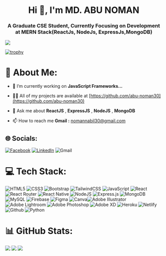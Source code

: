 <h1 align="center">Hi 👋, I'm MD. ABU NOMAN</h1>
<h3 align="center">A Graduate CSE Student, Currently Focusing on Development at MERN Stack(ReactJs, NodeJs, ExpressJs,MongoDB)</h3>

[![](https://visitcount.itsvg.in/api?id=abu-noman30&label=Profile%20Views&color=11&icon=0&pretty=true)](https://visitcount.itsvg.in)

[![trophy](https://github-profile-trophy.vercel.app/?username=abu-noman30)](https://github.com/ryo-ma/github-profile-trophy)

# 💫 About Me:
- 🌱 I’m currently working on **JavaScript Frameworks...**

- 👨‍💻 All of my projects are available at [https://github.com/abu-noman30](https://github.com/abu-noman30)

- 💬 Ask me about **ReactJS** , **ExpressJS** , **NodeJS** , **MongoDB**

- 📫 How to reach me **Gmail :** nomannabil30@gmail.com


## 🌐 Socials:

[![Facebook](https://img.shields.io/badge/Facebook-%231877F2.svg?logo=Facebook&logoColor=white)](https://www.facebook.com/AbuNoman30/) [![LinkedIn](https://img.shields.io/badge/LinkedIn-%230077B5.svg?logo=linkedin&logoColor=white)](https://www.linkedin.com/in/md-abu-noman-994a631b0/) ![Gmail](https://img.shields.io/badge/Gmail-%ff0000.svg?logo=gmail&logoColor=white)

# 💻 Tech Stack:

![HTML5](https://img.shields.io/badge/html5-%23E34F26.svg?style=for-the-badge&logo=html5&logoColor=white) ![CSS3](https://img.shields.io/badge/css3-%231572B6.svg?style=for-the-badge&logo=css3&logoColor=white) ![Bootstrap](https://img.shields.io/badge/bootstrap-%23563D7C.svg?style=for-the-badge&logo=bootstrap&logoColor=white) ![TailwindCSS](https://img.shields.io/badge/tailwindcss-%2338B2AC.svg?style=for-the-badge&logo=tailwind-css&logoColor=white) ![JavaScript](https://img.shields.io/badge/javascript-%23323330.svg?style=for-the-badge&logo=javascript&logoColor=%23F7DF1E) ![React](https://img.shields.io/badge/react-%2320232a.svg?style=for-the-badge&logo=react&logoColor=%2361DAFB) ![React Router](https://img.shields.io/badge/React_Router-CA4245?style=for-the-badge&logo=react-router&logoColor=white) ![React Native](https://img.shields.io/badge/react_native-%2320232a.svg?style=for-the-badge&logo=react&logoColor=%2361DAFB) ![NodeJS](https://img.shields.io/badge/node.js-6DA55F?style=for-the-badge&logo=node.js&logoColor=white) ![Express.js](https://img.shields.io/badge/express.js-%23404d59.svg?style=for-the-badge&logo=express&logoColor=%2361DAFB) ![MongoDB](https://img.shields.io/badge/MongoDB-%234ea94b.svg?style=for-the-badge&logo=mongodb&logoColor=white) ![MySQL](https://img.shields.io/badge/mysql-%2300f.svg?style=for-the-badge&logo=mysql&logoColor=white) ![Firebase](https://img.shields.io/badge/firebase-%23039BE5.svg?style=for-the-badge&logo=firebase) ![Figma](https://img.shields.io/badge/figma-%23F24E1E.svg?style=for-the-badge&logo=figma&logoColor=white) ![Canva](https://img.shields.io/badge/Canva-%2300C4CC.svg?style=for-the-badge&logo=Canva&logoColor=white)![Adobe Illustrator](https://img.shields.io/badge/adobeillustrator-%23FF9A00.svg?style=for-the-badge&logo=adobeillustrator&logoColor=white)  ![Adobe Lightroom](https://img.shields.io/badge/Adobe%20Lightroom-31A8FF.svg?style=for-the-badge&logo=Adobe%20Lightroom&logoColor=white) ![Adobe Photoshop](https://img.shields.io/badge/adobephotoshop-%2331A8FF.svg?style=for-the-badge&logo=adobephotoshop&logoColor=white) ![Adobe XD](https://img.shields.io/badge/Adobe%20XD-470137?style=for-the-badge&logo=Adobe%20XD&logoColor=#FF61F6) ![Heroku](https://img.shields.io/badge/heroku-%23430098.svg?style=for-the-badge&logo=heroku&logoColor=white) ![Netlify](https://img.shields.io/badge/netlify-%23000000.svg?style=for-the-badge&logo=netlify&logoColor=#00C7B7) ![Github](https://img.shields.io/badge/github-%23000000.svg?style=for-the-badge&logo=github&logoColor=#00C7B7) ![Python](https://img.shields.io/badge/python-3670A0?style=for-the-badge&logo=python&logoColor=ffdd54) 
 
# 📊 GitHub Stats:
![](https://github-readme-stats.vercel.app/api?username=abu-noman30&theme=react&hide_border=true&include_all_commits=true&count_private=false)
![](https://github-readme-stats.vercel.app/api/top-langs/?username=abu-noman30&theme=react&hide_border=true&include_all_commits=true&count_private=false&layout=compact)
![](https://github-readme-streak-stats.herokuapp.com/?user=abu-noman30&theme=react&hide_border=true)<br/>
